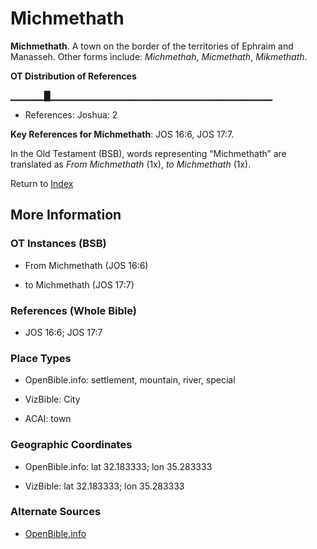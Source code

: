 # Michmethath
**Michmethath**. 
A town on the border of the territories of Ephraim and Manasseh. 
Other forms include: 
*Michmethah*, *Micmethath*, *Mikmethath*. 


**OT Distribution of References**

▁▁▁▁▁█▁▁▁▁▁▁▁▁▁▁▁▁▁▁▁▁▁▁▁▁▁▁▁▁▁▁▁▁▁▁▁▁▁
* References: Joshua: 2



**Key References for Michmethath**: 
JOS 16:6, JOS 17:7. 


In the Old Testament (BSB), words representing “Michmethath” are translated as 
*From Michmethath* (1x), *to Michmethath* (1x). 




Return to [Index](00-Index.md)

## More Information

### OT Instances (BSB)

* From Michmethath (JOS 16:6)

* to Michmethath (JOS 17:7)



### References (Whole Bible)

* JOS 16:6; JOS 17:7


### Place Types

* OpenBible.info: settlement, mountain, river, special

* VizBible: City

* ACAI: town



### Geographic Coordinates

* OpenBible.info: lat 32.183333; lon 35.283333

* VizBible: lat 32.183333; lon 35.283333



### Alternate Sources

* [OpenBible.info](https://www.openbible.info/geo/ancient/a2f0a70)



